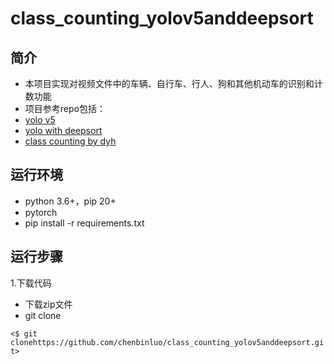 # class_counting_yolov5anddeepsort
## 简介
- 本项目实现对视频文件中的车辆、自行车、行人、狗和其他机动车的识别和计数功能
- 项目参考repo包括：
- [yolo v5](https://github.com/ultralytics/yolov5)
- [yolo with deepsort](https://github.com/mikel-brostrom/Yolov5_DeepSort_Pytorch)
- [class counting by dyh](https://github.com/dyh/unbox_yolov5_deepsort_counting)

## 运行环境
- python 3.6+，pip 20+
- pytorch
- pip install -r requirements.txt

## 运行步骤
1.下载代码
- 下载zip文件
- git clone

`<$ git clonehttps://github.com/chenbinluo/class_counting_yolov5anddeepsort.git>`  
